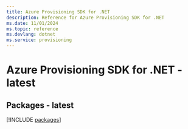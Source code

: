 ```yaml
---
title: Azure Provisioning SDK for .NET
description: Reference for Azure Provisioning SDK for .NET
ms.date: 11/01/2024
ms.topic: reference
ms.devlang: dotnet
ms.service: provisioning
---
```

# Azure Provisioning SDK for .NET - latest
## Packages - latest
[!INCLUDE [packages](provisioning-index.md)]